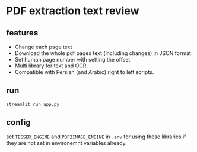 # PDF extraction text review

features
--------
- Change each page text
- Download the whole pdf pages text (including changes) in JSON format
- Set human page number with setting the offset
- Multi library for text and OCR.
- Compatible with Persian (and Arabic) right to left scripts.

run
---
`streamlit run app.py`

config
------
set `TESSER_ENGINE` and `PDF2IMAGE_ENGINE` in `.env` for using these libraries if they are not set in environemnt variables already.
